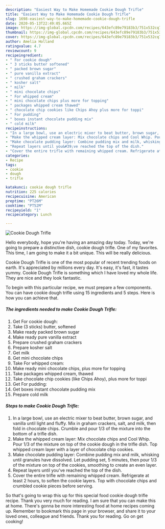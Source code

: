 ```yaml
---
description: "Easiest Way to Make Homemade Cookie Dough Trifle"
title: "Easiest Way to Make Homemade Cookie Dough Trifle"
slug: 1698-easiest-way-to-make-homemade-cookie-dough-trifle
date: 2020-05-13T22:49:05.665Z
image: https://img-global.cpcdn.com/recipes/643efc89e79183b3/751x532cq70/cookie-dough-trifle-recipe-main-photo.jpg
thumbnail: https://img-global.cpcdn.com/recipes/643efc89e79183b3/751x532cq70/cookie-dough-trifle-recipe-main-photo.jpg
cover: https://img-global.cpcdn.com/recipes/643efc89e79183b3/751x532cq70/cookie-dough-trifle-recipe-main-photo.jpg
author: Amelia Holland
ratingvalue: 4.7
reviewcount: 9
recipeingredient:
- " For cookie dough"
- " 3 sticks butter softened"
- " packed brown sugar"
- " pure vanilla extract"
- " crushed graham crackers"
- " kosher salt"
- " milk"
- " mini chocolate chips"
- " For whipped cream"
- " mini chocolate chips plus more for topping"
- " packages whipped cream thawed"
- " chocolate chip cookies like Chips Ahoy plus more for toppi"
- " For pudding"
- " boxes instant chocolate pudding mix"
- " cold milk"
recipeinstructions:
- "In a large bowl, use an electric mixer to beat butter, brown sugar, and vanilla until light and fluffy. Mix in graham crackers, salt, and milk, then fold in chocolate chips. Crumble and pour 1/3 of the mixture into the bottom of a trifle dish."
- "Make the whipped cream layer: Mix chocolate chips and Cool Whip. Pour 1/3 of the mixture on top of the cookie dough in the trifle dish. Top whipped cream layer with a layer of chocolate chip cookies."
- "Make chocolate pudding layer: Combine pudding mix and milk, whisking until granules have dissolved. Let pudding set, 5 minutes, then pour 1/3 of the mixture on top of the cookies, smoothing to create an even layer."
- "Repeat layers until you&#39;ve reached the top of the dish."
- "Cover the entire trifle with remaining whipped cream. Refrigerate at least 2 hours, to soften the cookie layers. Top with chocolate chips and crumbled cookie pieces before serving."
categories:
- Recipe
tags:
- cookie
- dough
- trifle

katakunci: cookie dough trifle 
nutrition: 225 calories
recipecuisine: American
preptime: "PT26M"
cooktime: "PT52M"
recipeyield: "1"
recipecategory: Lunch

---
```



![Cookie Dough Trifle](https://img-global.cpcdn.com/recipes/643efc89e79183b3/751x532cq70/cookie-dough-trifle-recipe-main-photo.jpg)

Hello everybody, hope you're having an amazing day today. Today, we're going to prepare a distinctive dish, cookie dough trifle. One of my favorites. This time, I am going to make it a bit unique. This will be really delicious.



Cookie Dough Trifle is one of the most popular of recent trending foods on earth. It's appreciated by millions every day. It's easy, it's fast, it tastes yummy. Cookie Dough Trifle is something which I have loved my whole life. They are nice and they look fantastic.


To begin with this particular recipe, we must prepare a few components. You can have cookie dough trifle using 15 ingredients and 5 steps. Here is how you can achieve that.

<!--inarticleads1-->

##### The ingredients needed to make Cookie Dough Trifle:

1. Get  For cookie dough:
1. Take  (3 sticks) butter, softened
1. Make ready  packed brown sugar
1. Make ready  pure vanilla extract
1. Prepare  crushed graham crackers
1. Prepare  kosher salt
1. Get  milk
1. Get  mini chocolate chips
1. Take  For whipped cream:
1. Make ready  mini chocolate chips, plus more for topping
1. Take  packages whipped cream, thawed
1. Take  chocolate chip cookies (like Chips Ahoy), plus more for toppi
1. Get  For pudding:
1. Get  boxes instant chocolate pudding mix
1. Prepare  cold milk




<!--inarticleads2-->

##### Steps to make Cookie Dough Trifle:

1. In a large bowl, use an electric mixer to beat butter, brown sugar, and vanilla until light and fluffy. Mix in graham crackers, salt, and milk, then fold in chocolate chips. Crumble and pour 1/3 of the mixture into the bottom of a trifle dish.
1. Make the whipped cream layer: Mix chocolate chips and Cool Whip. Pour 1/3 of the mixture on top of the cookie dough in the trifle dish. Top whipped cream layer with a layer of chocolate chip cookies.
1. Make chocolate pudding layer: Combine pudding mix and milk, whisking until granules have dissolved. Let pudding set, 5 minutes, then pour 1/3 of the mixture on top of the cookies, smoothing to create an even layer.
1. Repeat layers until you&#39;ve reached the top of the dish.
1. Cover the entire trifle with remaining whipped cream. Refrigerate at least 2 hours, to soften the cookie layers. Top with chocolate chips and crumbled cookie pieces before serving.




So that's going to wrap this up for this special food cookie dough trifle recipe. Thank you very much for reading. I am sure that you can make this at home. There's gonna be more interesting food at home recipes coming up. Remember to bookmark this page in your browser, and share it to your loved ones, colleague and friends. Thank you for reading. Go on get cooking!
